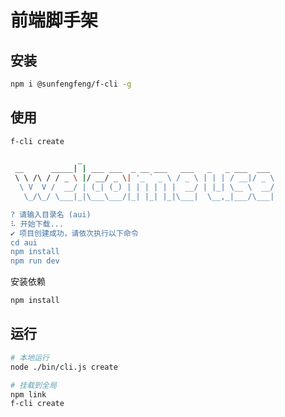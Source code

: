 # 前端脚手架

## 安装
```bash
npm i @sunfengfeng/f-cli -g
```
## 使用
```bash
f-cli create
```
```bash
               _                                           
 __      _____| | ___ ___  _ __ ___   ___   _   _ ___  ___ 
 \ \ /\ / / _ \ |/ __/ _ \| '_ ` _ \ / _ \ | | | / __|/ _ \
  \ V  V /  __/ | (_| (_) | | | | | |  __/ | |_| \__ \  __/
   \_/\_/ \___|_|\___\___/|_| |_| |_|\___|  \__,_|___/\___|

? 请输入目录名 (aui)
⠧ 开始下载...
✔ 项目创建成功，请依次执行以下命令
cd aui
npm install
npm run dev
```

安装依赖
```bash
npm install
```

## 运行
```bash
# 本地运行
node ./bin/cli.js create

# 挂载到全局
npm link
f-cli create
```
